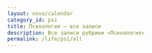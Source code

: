 ```yaml
---
layout: nova/calendar
category_id: psi
title: Психология — все записи
description: Все записи рубрики «Психология»
permalink: /life/psi/all
---
```

